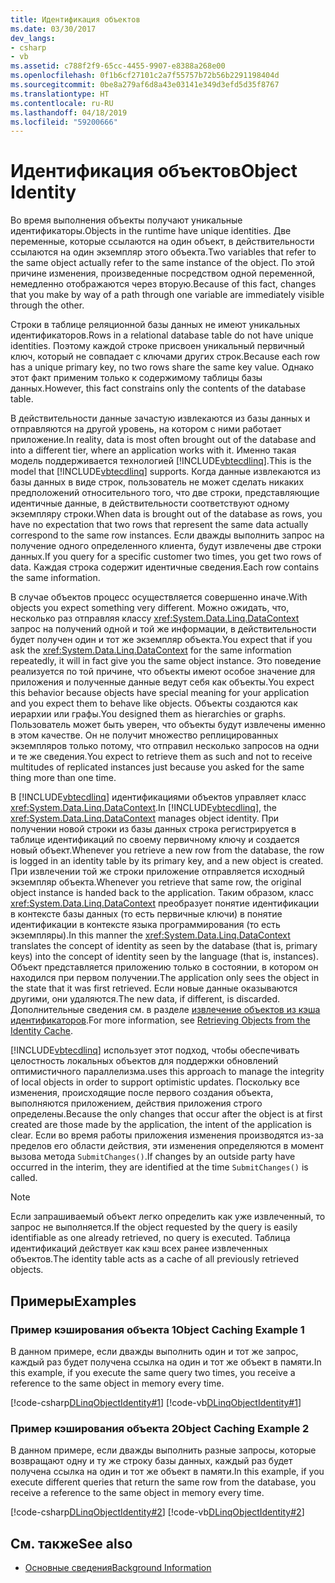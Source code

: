 ```yaml
---
title: Идентификация объектов
ms.date: 03/30/2017
dev_langs:
- csharp
- vb
ms.assetid: c788f2f9-65cc-4455-9907-e8388a268e00
ms.openlocfilehash: 0f1b6cf27101c2a7f55757b72b56b2291198404d
ms.sourcegitcommit: 0be8a279af6d8a43e03141e349d3efd5d35f8767
ms.translationtype: HT
ms.contentlocale: ru-RU
ms.lasthandoff: 04/18/2019
ms.locfileid: "59200666"
---
```

# <a name="object-identity"></a><span data-ttu-id="72faa-102">Идентификация объектов</span><span class="sxs-lookup"><span data-stu-id="72faa-102">Object Identity</span></span>
<span data-ttu-id="72faa-103">Во время выполнения объекты получают уникальные идентификаторы.</span><span class="sxs-lookup"><span data-stu-id="72faa-103">Objects in the runtime have unique identities.</span></span> <span data-ttu-id="72faa-104">Две переменные, которые ссылаются на один объект, в действительности ссылаются на один экземпляр этого объекта.</span><span class="sxs-lookup"><span data-stu-id="72faa-104">Two variables that refer to the same object actually refer to the same instance of the object.</span></span> <span data-ttu-id="72faa-105">По этой причине изменения, произведенные посредством одной переменной, немедленно отображаются через вторую.</span><span class="sxs-lookup"><span data-stu-id="72faa-105">Because of this fact, changes that you make by way of a path through one variable are immediately visible through the other.</span></span>  
  
 <span data-ttu-id="72faa-106">Строки в таблице реляционной базы данных не имеют уникальных идентификаторов.</span><span class="sxs-lookup"><span data-stu-id="72faa-106">Rows in a relational database table do not have unique identities.</span></span> <span data-ttu-id="72faa-107">Поэтому каждой строке присвоен уникальный первичный ключ, который не совпадает с ключами других строк.</span><span class="sxs-lookup"><span data-stu-id="72faa-107">Because each row has a unique primary key, no two rows share the same key value.</span></span> <span data-ttu-id="72faa-108">Однако этот факт применим только к содержимому таблицы базы данных.</span><span class="sxs-lookup"><span data-stu-id="72faa-108">However, this fact constrains only the contents of the database table.</span></span>  
  
 <span data-ttu-id="72faa-109">В действительности данные зачастую извлекаются из базы данных и отправляются на другой уровень, на котором с ними работает приложение.</span><span class="sxs-lookup"><span data-stu-id="72faa-109">In reality, data is most often brought out of the database and into a different tier, where an application works with it.</span></span> <span data-ttu-id="72faa-110">Именно такая модель поддерживается технологией [!INCLUDE[vbtecdlinq](../../../../../../includes/vbtecdlinq-md.md)].</span><span class="sxs-lookup"><span data-stu-id="72faa-110">This is the model that [!INCLUDE[vbtecdlinq](../../../../../../includes/vbtecdlinq-md.md)] supports.</span></span> <span data-ttu-id="72faa-111">Когда данные извлекаются из базы данных в виде строк, пользователь не может сделать никаких предположений относительного того, что две строки, представляющие идентичные данные, в действительности соответствуют одному экземпляру строки.</span><span class="sxs-lookup"><span data-stu-id="72faa-111">When data is brought out of the database as rows, you have no expectation that two rows that represent the same data actually correspond to the same row instances.</span></span> <span data-ttu-id="72faa-112">Если дважды выполнить запрос на получение одного определенного клиента, будут извлечены две строки данных.</span><span class="sxs-lookup"><span data-stu-id="72faa-112">If you query for a specific customer two times, you get two rows of data.</span></span> <span data-ttu-id="72faa-113">Каждая строка содержит идентичные сведения.</span><span class="sxs-lookup"><span data-stu-id="72faa-113">Each row contains the same information.</span></span>  
  
 <span data-ttu-id="72faa-114">В случае объектов процесс осуществляется совершенно иначе.</span><span class="sxs-lookup"><span data-stu-id="72faa-114">With objects you expect something very different.</span></span> <span data-ttu-id="72faa-115">Можно ожидать, что, несколько раз отправляя классу <xref:System.Data.Linq.DataContext> запрос на получений одной и той же информации, в действительности будет получен один и тот же экземпляр объекта.</span><span class="sxs-lookup"><span data-stu-id="72faa-115">You expect that if you ask the <xref:System.Data.Linq.DataContext> for the same information repeatedly, it will in fact give you the same object instance.</span></span> <span data-ttu-id="72faa-116">Это поведение реализуется по той причине, что объекты имеют особое значение для приложения и полученные данные ведут себя как объекты.</span><span class="sxs-lookup"><span data-stu-id="72faa-116">You expect this behavior because objects have special meaning for your application and you expect them to behave like objects.</span></span> <span data-ttu-id="72faa-117">Объекты создаются как иерархии или графы.</span><span class="sxs-lookup"><span data-stu-id="72faa-117">You designed them as hierarchies or graphs.</span></span> <span data-ttu-id="72faa-118">Пользователь может быть уверен, что объекты будут извлечены именно в этом качестве. Он не получит множество реплицированных экземпляров только потому, что отправил несколько запросов на одни и те же сведения.</span><span class="sxs-lookup"><span data-stu-id="72faa-118">You expect to retrieve them as such and not to receive multitudes of replicated instances just because you asked for the same thing more than one time.</span></span>  
  
 <span data-ttu-id="72faa-119">В [!INCLUDE[vbtecdlinq](../../../../../../includes/vbtecdlinq-md.md)] идентификациями объектов управляет класс <xref:System.Data.Linq.DataContext>.</span><span class="sxs-lookup"><span data-stu-id="72faa-119">In [!INCLUDE[vbtecdlinq](../../../../../../includes/vbtecdlinq-md.md)], the <xref:System.Data.Linq.DataContext> manages object identity.</span></span> <span data-ttu-id="72faa-120">При получении новой строки из базы данных строка регистрируется в таблице идентификаций по своему первичному ключу и создается новый объект.</span><span class="sxs-lookup"><span data-stu-id="72faa-120">Whenever you retrieve a new row from the database, the row is logged in an identity table by its primary key, and a new object is created.</span></span> <span data-ttu-id="72faa-121">При извлечении той же строки приложение отправляется исходный экземпляр объекта.</span><span class="sxs-lookup"><span data-stu-id="72faa-121">Whenever you retrieve that same row, the original object instance is handed back to the application.</span></span> <span data-ttu-id="72faa-122">Таким образом, класс <xref:System.Data.Linq.DataContext> преобразует понятие идентификации в контексте базы данных (то есть первичные ключи) в понятие идентификации в контексте языка программирования (то есть экземпляры).</span><span class="sxs-lookup"><span data-stu-id="72faa-122">In this manner the <xref:System.Data.Linq.DataContext> translates the concept of identity as seen by the database (that is, primary keys) into the concept of identity seen by the language (that is, instances).</span></span> <span data-ttu-id="72faa-123">Объект представляется приложению только в состоянии, в котором он находился при первом получении.</span><span class="sxs-lookup"><span data-stu-id="72faa-123">The application only sees the object in the state that it was first retrieved.</span></span> <span data-ttu-id="72faa-124">Если новые данные оказываются другими, они удаляются.</span><span class="sxs-lookup"><span data-stu-id="72faa-124">The new data, if different, is discarded.</span></span> <span data-ttu-id="72faa-125">Дополнительные сведения см. в разделе [извлечение объектов из кэша идентификаторов](../../../../../../docs/framework/data/adonet/sql/linq/retrieving-objects-from-the-identity-cache.md).</span><span class="sxs-lookup"><span data-stu-id="72faa-125">For more information, see [Retrieving Objects from the Identity Cache](../../../../../../docs/framework/data/adonet/sql/linq/retrieving-objects-from-the-identity-cache.md).</span></span>  
  
 [!INCLUDE[vbtecdlinq](../../../../../../includes/vbtecdlinq-md.md)] <span data-ttu-id="72faa-126">использует этот подход, чтобы обеспечивать целостность локальных объектов для поддержки обновлений оптимистичного параллелизма.</span><span class="sxs-lookup"><span data-stu-id="72faa-126">uses this approach to manage the integrity of local objects in order to support optimistic updates.</span></span> <span data-ttu-id="72faa-127">Поскольку все изменения, происходящие после первого создания объекта, выполняются приложением, действия приложения строго определены.</span><span class="sxs-lookup"><span data-stu-id="72faa-127">Because the only changes that occur after the object is at first created are those made by the application, the intent of the application is clear.</span></span> <span data-ttu-id="72faa-128">Если во время работы приложения изменения производятся из-за пределов его области действия, эти изменения определяются в момент вызова метода `SubmitChanges()`.</span><span class="sxs-lookup"><span data-stu-id="72faa-128">If changes by an outside party have occurred in the interim, they are identified at the time `SubmitChanges()` is called.</span></span>  
  
> [!NOTE]
>  <span data-ttu-id="72faa-129">Если запрашиваемый объект легко определить как уже извлеченный, то запрос не выполняется.</span><span class="sxs-lookup"><span data-stu-id="72faa-129">If the object requested by the query is easily identifiable as one already retrieved, no query is executed.</span></span> <span data-ttu-id="72faa-130">Таблица идентификаций действует как кэш всех ранее извлеченных объектов.</span><span class="sxs-lookup"><span data-stu-id="72faa-130">The identity table acts as a cache of all previously retrieved objects.</span></span>  
  
## <a name="examples"></a><span data-ttu-id="72faa-131">Примеры</span><span class="sxs-lookup"><span data-stu-id="72faa-131">Examples</span></span>  
  
### <a name="object-caching-example-1"></a><span data-ttu-id="72faa-132">Пример кэширования объекта 1</span><span class="sxs-lookup"><span data-stu-id="72faa-132">Object Caching Example 1</span></span>  
 <span data-ttu-id="72faa-133">В данном примере, если дважды выполнить один и тот же запрос, каждый раз будет получена ссылка на один и тот же объект в памяти.</span><span class="sxs-lookup"><span data-stu-id="72faa-133">In this example, if you execute the same query two times, you receive a reference to the same object in memory every time.</span></span>  
  
 [!code-csharp[DLinqObjectIdentity#1](../../../../../../samples/snippets/csharp/VS_Snippets_Data/DLinqObjectIdentity/cs/Program.cs#1)]
 [!code-vb[DLinqObjectIdentity#1](../../../../../../samples/snippets/visualbasic/VS_Snippets_Data/DLinqObjectIdentity/vb/Module1.vb#1)]  
  
### <a name="object-caching-example-2"></a><span data-ttu-id="72faa-134">Пример кэширования объекта 2</span><span class="sxs-lookup"><span data-stu-id="72faa-134">Object Caching Example 2</span></span>  
 <span data-ttu-id="72faa-135">В данном примере, если дважды выполнить разные запросы, которые возвращают одну и ту же строку базы данных, каждый раз будет получена ссылка на один и тот же объект в памяти.</span><span class="sxs-lookup"><span data-stu-id="72faa-135">In this example, if you execute different queries that return the same row from the database, you receive a reference to the same object in memory every time.</span></span>  
  
 [!code-csharp[DLinqObjectIdentity#2](../../../../../../samples/snippets/csharp/VS_Snippets_Data/DLinqObjectIdentity/cs/Program.cs#2)]
 [!code-vb[DLinqObjectIdentity#2](../../../../../../samples/snippets/visualbasic/VS_Snippets_Data/DLinqObjectIdentity/vb/Module1.vb#2)]  
  
## <a name="see-also"></a><span data-ttu-id="72faa-136">См. также</span><span class="sxs-lookup"><span data-stu-id="72faa-136">See also</span></span>

- [<span data-ttu-id="72faa-137">Основные сведения</span><span class="sxs-lookup"><span data-stu-id="72faa-137">Background Information</span></span>](../../../../../../docs/framework/data/adonet/sql/linq/background-information.md)
